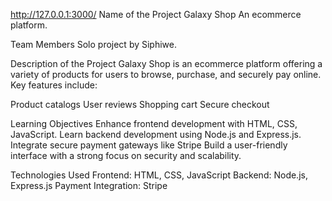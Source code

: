 http://127.0.0.1:3000/
Name of the Project
Galaxy Shop
An ecommerce platform.

Team Members
Solo project by Siphiwe.

Description of the Project
Galaxy Shop is an ecommerce platform offering a variety of products for users to browse, purchase, and securely pay online. Key features include:

Product catalogs
User reviews
Shopping cart
Secure checkout

Learning Objectives
Enhance frontend development with HTML, CSS, JavaScript.
Learn backend development using Node.js and Express.js.
Integrate secure payment gateways like Stripe
Build a user-friendly interface with a strong focus on security and scalability.

Technologies Used
Frontend: HTML, CSS, JavaScript
Backend: Node.js, Express.js
Payment Integration: Stripe

